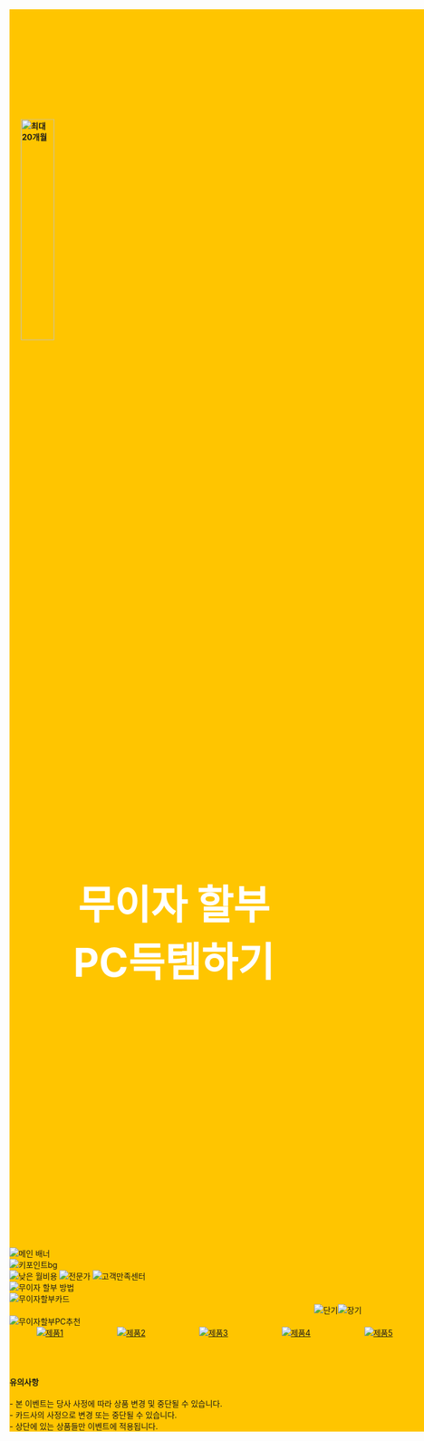<HTML>
    <HEAD>
        <link href="css/style.css" rel="stylesheet">
        <link href="https://unpkg.com/aos@2.3.1/dist/aos.css" rel="stylesheet">
        <script src="https://unpkg.com/aos@2.3.1/dist/aos.js"></script>
        <style>
            @font-face {
	font-family: 'Pretendard';
	font-weight: 900;
	font-display: swap;
	src: local('Pretendard Black'), url('./woff2/Pretendard-Black.woff2') format('woff2'), url('./woff/Pretendard-Black.woff') format('woff');
}

@font-face {
	font-family: 'Pretendard';
	font-weight: 800;
	font-display: swap;
	src: local('Pretendard ExtraBold'), url('./woff2/Pretendard-ExtraBold.woff2') format('woff2'), url('./woff/Pretendard-ExtraBold.woff') format('woff');
}

@font-face {
	font-family: 'Pretendard';
	font-weight: 700;
	font-display: swap;
	src: local('Pretendard Bold'), url('./woff2/Pretendard-Bold.woff2') format('woff2'), url('./woff/Pretendard-Bold.woff') format('woff');
}

@font-face {
	font-family: 'Pretendard';
	font-weight: 600;
	font-display: swap;
	src: local('Pretendard SemiBold'), url('./woff2/Pretendard-SemiBold.woff2') format('woff2'), url('./woff/Pretendard-SemiBold.woff') format('woff');
}

@font-face {
	font-family: 'Pretendard';
	font-weight: 500;
	font-display: swap;
	src: local('Pretendard Medium'), url('./woff2/Pretendard-Medium.woff2') format('woff2'), url('./woff/Pretendard-Medium.woff') format('woff');
}

@font-face {
	font-family: 'Pretendard';
	font-weight: 400;
	font-display: swap;
	src: local('Pretendard Regular'), url('./woff2/Pretendard-Regular.woff2') format('woff2'), url('./woff/Pretendard-Regular.woff') format('woff');
}

@font-face {
	font-family: 'Pretendard';
	font-weight: 300;
	font-display: swap;
	src: local('Pretendard Light'), url('./woff2/Pretendard-Light.woff2') format('woff2'), url('./woff/Pretendard-Light.woff') format('woff');
}

@font-face {
	font-family: 'Pretendard';
	font-weight: 200;
	font-display: swap;
	src: local('Pretendard ExtraLight'), url('./woff2/Pretendard-ExtraLight.woff2') format('woff2'), url('./woff/Pretendard-ExtraLight.woff') format('woff');
}

@font-face {
	font-family: 'Pretendard';
	font-weight: 100;
	font-display: swap;
	src: local('Pretendard Thin'), url('./woff2/Pretendard-Thin.woff2') format('woff2'), url('./woff/Pretendard-Thin.woff') format('woff');
}
/****폰트 끝****/
#rending_wrap{
    margin : 0 auto;
    font-size : inherit;
    color : inherit;
    border-radius : inherit;
    box-sizing: border-box;
	text-align: center;
	padding : 0;
	font-family: 'pretendard';
	height : auto;
    width : 100%;
}
#rending_wrap ul {
    padding : 0;
    margin : 0 auto;
}
#rending_wrap li{
    list-style-type: none;
    text-decoration: none;
	display : inline-block;
}
#rending_wrap{
    width: 1160px;
    box-sizing: border-box;
    background-color: #ffc500;
}
#rending_construct{
	padding-bottom: 0;
	margin-top : 10px;
}
/*******시작**********/
.rending_main{
	display: flex;
	flex-direction: row;
	flex-wrap: nowrap;

}
.main_txt{
	background-image: url(https://ftp.suzakpc.co.kr/suzak_img/sub/rate/txt_bg2.png);
	background-repeat: no-repeat;
	width : 50%;
	text-align: left;
	font-weight : bold;
	padding : 180px 0 400px;
}
#main_space{
	letter-spacing : 3px;
    font-size : 70px;
}
.main_txt img{
	width : 32%;
	padding-left : 20px;
}
.main_txt h1{
	font-size : 70px;
	color : #fff;
	text-align: center;
}
.rending_main>#main_bg{
	/***background-image: url(https://ftp.suzakpc.co.kr/suzak_img/sub/rate/main_bg2.jpg);
	width : 100%;
	background-size: auto;
	position : relative;
	z-index : 0;**/
    overflow: hidden;
    width : 50%;
}
.infinite_rotating{
	animation : rotate_img 4s linear infinite;
	transform-origin: 0;
}
@keyframes rotate_img{
	100%{
		transform :rotateX(360deg);
	}
}
/**********construct1************/

.rending_construct1{
	padding-bottom : 0px;
	transform : translate(0, -230px);
}
.rending_construct1>ul{
	display: flex;
	flex-direction: row;
	transform : translate(0, -380px);
	justify-content: space-around;
    width : 80%;
}
.point3{
	transition-delay: 0.7s;
}
/***construct2****/
.rending_construct2{
	margin-bottom : 120px;
	transform : translate(0,-100px);
}
.rending_construct2.aos-init.aos-animate{
    margin-top : -300px;
}

/***construct3***/
.rending_construct3{
	padding-bottom: 120px;
}
.rending_construct3>#tit3{
	margin-bottom : 87px;
}
.card_period{
	display : flex;
	flex-wrap: nowrap;
	flex-direction: row;
	justify-content: center;
}
/***construct4***/
.rending_construct4{
	padding-bottom : 80px;
 }
.rending_construct4>#tit4{
	margin-bottom : 50px;
}
.product{
	display:flex;
	flex-wrap: wrap;
	flex-direction: row;
	justify-content: space-around;
}
[class*="product_"]{
	margin-bottom: 30px;
}
[class*="product_1"]{
	
}
[class*="product_2"]{
	transition-delay:  0.5s;
}
[class*="product_3"]{
	transition-delay:  1s;
}
[class*="product_4"]{
	transition-delay:  1.5s;
}

/*****유의사항*******/
.event_in{
	background-color: #d8d8d8;
	color : #777;
	padding : 30px 50px;
}
.event_in>h4{
	text-align: left;
	font-size: 1.3rem;
	padding-bottom : 20px;
}
.event_in>p{
	font-size : 1rem;
	text-align: left;
}
/****모바일****/
@media screen and (max-width : 767px){
    #rending_wrap{
        width : 100%;
    }
    #rending_construct{
        padding : 0;
    }

    .main_txt{
        background-image: none;
        height : 222px;
        padding : 0;
        width : 60%;
        vertical-align: middle;
        margin-top : 30px;
    }
    .main_txt img{
        width : 20%;
    }
    .main_txt h1{
        font-size: 1.7rem;
    }
    /**할부 키포인트**/
    .rending_construct1{
        transform : translate(0,-115px);
        width : 90%;
        margin : 0 auto;
    }
    .rending_construct1>ul{
        transform : translate(0,-116px);
    }
    .rending_construct1 .point3{
        width : 35%;
        padding : 0 5px;
        box-sizing: border-box;
    }
    .point3{
        transition-delay : 0s;
    }
    /**무이자 할부 방법***/
    .rending_construct2{
        transition-delay : .5s;
    }
    .rending_construct2.aos-init.aos-animate{
        margin-top : -180px;
    }
    /***무아지 카드 할부***/
    .rending_construct3{
        margin-top : -60px;
    }
    .rending_construct3>img{
        width : 70%;
    }
    .rending_construct3>#tit3{
        margin-bottom : 30px;
    }
    .card_period {
        width : 90%;
        justify-content: space-around;
        margin : 0 auto;
    }
    /**pc 추천**/
    .rending_construct4>#tit4{
        width : 70%;
        margin-bottom : 30px;
    }
    .rending_construct4>.product>li{
        width : 50%;
    }
    .rending_construct4 [class*="product_"]{
       
    }
}
        </style>
    </HEAD>
    <BODY>
        <div id="rending_wrap">
            <section class="rending_main">
                <div class="main_txt">
                    <img src="https://ftp.suzakpc.co.kr/suzak_img/sub/rate/20months.png" alt="최대 20개월" class="infinite_rotating">
                    <h1>무이자 할부
                        <br>PC득템하기
                    </h1>
                </div>
                <div id="main_bg">
                    <img src="https://ftp.suzakpc.co.kr/suzak_img/sub/rate/main_bg2.jpg" alt="메인 배너">
                </div>
            </section>
            <div class="rending_construct">
                <!----무이자 할부 키포인트-->
                <div class="rending_construct1">
                    <img src="https://ftp.suzakpc.co.kr/suzak_img/sub/rate/rend_c1.png" alt ="키포인트bg">
                    <ul>
                        <li class="point3" data-aos="zoom-in" data-aos-anchor-placement="top">
                            <img src="https://ftp.suzakpc.co.kr/suzak_img/sub/rate/rate.png" alt="낮은 월비용">
                        </li>
                        <li class="point3" data-aos="zoom-in"  data-aos-anchor-placement="top">
                            <img src="https://ftp.suzakpc.co.kr/suzak_img/sub/rate/expert.png" alt="전문가">
                        </li>
                         <li class="point3" data-aos="zoom-in"  data-aos-anchor-placement="top">
                            <img src="https://ftp.suzakpc.co.kr/suzak_img/sub/rate/customer.png" alt="고객만족센터">
                        </li>
                    </ul>
                </div>
                <!----무이자 할부 방법-->
                <div class="rending_construct2" data-aos="zoom-in-up">
                    <img src="https://ftp.suzakpc.co.kr/suzak_img/sub/rate/rend_c2.png" alt="무이자 할부 방법">
                </div>
                <!----무이자 할부 카드-->
                <div class="rending_construct3">
                    <img src="https://ftp.suzakpc.co.kr/suzak_img/sub/rate/tit3.png" alt="무이자할부카드" id="tit3">
                        <div class="card_period">
                            <div id="short_period" 
                            data-aos="fade-right"
                            data-aos-offset="200"
                            data-aos-easing="ease-in-sine">
                            <img src="https://ftp.suzakpc.co.kr/suzak_img/sub/rate/short.png" alt="단기">
                        </div>
                            <div id = "long_period"
                            data-aos="fade-left"
                            data-aos-offset="200"
                            data-aos-easing="ease-in-sine">
                            <img src="https://ftp.suzakpc.co.kr/suzak_img/sub/rate/long.png" alt="장기">
                        </div>    
                    </div>
                </div>
                <!----무이자 할부 추천-->
                <div class="rending_construct4">
                    <img src="https://ftp.suzakpc.co.kr/suzak_img/sub/rate/tit4.png" alt="무이자할부PC추천" id="tit4">
                    <ul class="product">
                        <li class="product_1_1" 
                        data-aos="fade-right"
                            data-aos-offset="100"
                            data-aos-easing="ease-in-sine">
                            <a href="https://www.suzakpc.co.kr/shop/item.php?it_id=2642060590" target="_blank">
                                <img src="https://ftp.suzakpc.co.kr/suzak_img/sub/rate/p1-1.png" alt="제품1"></a>
                        </li>
                        <li class="product_1_2" 
                        data-aos="fade-left"
                        data-aos-offset="100"
                        data-aos-easing="ease-in-sine">
                            <a href="https://www.suzakpc.co.kr/shop/item.php?it_id=2638519909" target="_blank">
                                <img src="https://ftp.suzakpc.co.kr/suzak_img/sub/rate/p1-2.png" alt="제품2"></a>
                        </li>
                        <li class="product_2_1" 
                        data-aos="fade-right"
                        data-aos-offset="100"
                        data-aos-easing="ease-in">
                            <a href="https://www.suzakpc.co.kr/shop/item.php?it_id=2642127615" target="_blank">
                                <img src="https://ftp.suzakpc.co.kr/suzak_img/sub/rate/p2-1.png" alt="제품3"></a>
                        </li>
                        <li class="product_2_2"
                        data-aos="fade-left"
                        data-aos-offset="100"
                        data-aos-easing="ease-in">
                            <a href="https://www.suzakpc.co.kr/shop/item.php?it_id=2642062218" target="_blank">
                                <img src="https://ftp.suzakpc.co.kr/suzak_img/sub/rate/p2-2.png" alt="제품4"></a>
                        </li>
                        <li class="product_3_1"
                        data-aos="fade-right"
                        data-aos-offset="100"
                        data-aos-easing="ease-in">
                            <a href="https://www.suzakpc.co.kr/shop/item.php?it_id=2642128211" target="_blank">
                                <img src="https://ftp.suzakpc.co.kr/suzak_img/sub/rate/p3-1.png" alt="제품5"></a>
                        </li>
                        <li class="product_3_2"
                        data-aos="fade-left"
                        data-aos-offset="100"
                        data-aos-easing="ease-in">
                            <a href="https://www.suzakpc.co.kr/shop/item.php?it_id=2638521054" target="_blank">
                                <img src="https://ftp.suzakpc.co.kr/suzak_img/sub/rate/p3-2.png" alt="제품6"></a>
                        </li>
                        <li class="product_4_1"
                        data-aos="fade-right"
                        data-aos-offset="100"
                        data-aos-easing="ease-in">
                            <a href="https://www.suzakpc.co.kr/shop/item.php?it_id=2642062820" target="_blank">
                                <img src="https://ftp.suzakpc.co.kr/suzak_img/sub/rate/p4-1.png" alt="제품7"></a>
                        </li>
                        <li class="product_4_2"
                        data-aos="fade-left"
                        data-aos-offset="100"
                        data-aos-easing="ease-in">
                            <a href="https://www.suzakpc.co.kr/shop/item.php?it_id=2642062476" target="_blank">
                                <img src="https://ftp.suzakpc.co.kr/suzak_img/sub/rate/p4-2.png" alt="제품8"></a>
                        </li>
                    </ul>  
                </div>
            </div>
            <!---유의사항-->
            <div class="event_in">
                <h4>유의사항</h4>
                <p>- 본 이벤트는 당사 사정에 따라 상품 변경 및 중단될 수 있습니다.
                    <br>- 카드사의 사정으로 변경 또는 중단될 수 있습니다.
                    <br>- 상단에 있는 상품들만 이벤트에 적용됩니다.
                </p>
            </div>
        </div>
        <script> 
            AOS.init(); 
          </script> 
    </BODY>
</HTML>
